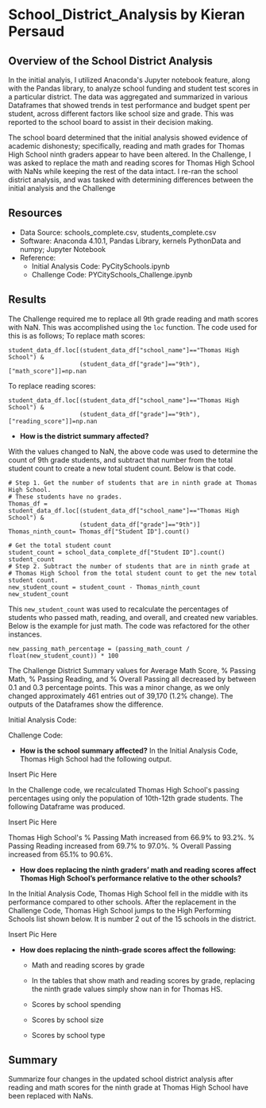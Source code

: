 # School_District_Analysis by Kieran Persaud

## Overview of the School District Analysis
In the initial analyis, I utilized Anaconda's Jupyter notebook feature, along with the Pandas library, to analyze school funding and student test scores in a particular district. The data was aggregated and summarized in various Dataframes that showed trends in test performance and budget spent per student, across different factors like school size and grade. This was reported to the school board to assist in their decision making.

The school board determined that the initial analysis showed evidence of academic dishonesty; specifically, reading and math grades for Thomas High School ninth graders appear to have been altered. In the Challenge, I was asked to replace the math and reading scores for Thomas High School with NaNs while keeping the rest of the data intact. I re-ran the school district analysis, and was tasked with determining differences between the initial analysis and the Challenge

## Resources
- Data Source: schools_complete.csv, students_complete.csv
- Software: Anaconda 4.10.1, Pandas Library, kernels PythonData and numpy; Jupyter Notebook
- Reference:
  - Initial Analysis Code: PyCitySchools.ipynb
  - Challenge Code: PYCitySchools_Challenge.ipynb

## Results
The Challenge required me to replace all 9th grade reading and math scores with NaN. This was accomplished using the ```loc``` function. The code used for this is as follows;
To replace math scores:
```
student_data_df.loc[(student_data_df["school_name"]=="Thomas High School") & 
                    (student_data_df["grade"]=="9th"),["math_score"]]=np.nan
```
To replace reading scores:
```
student_data_df.loc[(student_data_df["school_name"]=="Thomas High School") & 
                    (student_data_df["grade"]=="9th"),["reading_score"]]=np.nan
```
- **How is the district summary affected?**

With the values changed to NaN, the above code was used to determine the count of 9th grade students, and subtract that number from the total student count to create a new     total student count. Below is that code.
```
# Step 1. Get the number of students that are in ninth grade at Thomas High School.
# These students have no grades. 
Thomas_df = student_data_df.loc[(student_data_df["school_name"]=="Thomas High School") & 
                    (student_data_df["grade"]=="9th")]
Thomas_ninth_count= Thomas_df["Student ID"].count()

# Get the total student count 
student_count = school_data_complete_df["Student ID"].count()
student_count
# Step 2. Subtract the number of students that are in ninth grade at 
# Thomas High School from the total student count to get the new total student count.
new_student_count = student_count - Thomas_ninth_count
new_student_count
```
This ```new_student_count``` was used to recalculate the percentages of students who passed math, reading, and overall, and created new variables. Below is the example for just math. The code was refactored for the other instances.
```
new_passing_math_percentage = (passing_math_count / float(new_student_count)) * 100
```
The Challenge District Summary values for Average Math Score, % Passing Math, % Passing Reading, and % Overall Passing all decreased by between 0.1 and 0.3 percentage points. This was a minor change, as we only changed approximately 461 entries out of 39,170 (1.2% change). The outputs of the Dataframes show the difference.

Initial Analysis Code:


Challenge Code:



- **How is the school summary affected?**
In the Initial Analysis Code, Thomas High School had the following output.

Insert Pic Here

In the Challenge code, we recalculated Thomas High School's passing percentages using only the population of 10th-12th grade students. The following Dataframe was produced.

Insert Pic Here

Thomas High School's % Passing Math increased from 66.9% to 93.2%. % Passing Reading increased from 69.7% to 97.0%. % Overall Passing increased from 65.1% to 90.6%.

- **How does replacing the ninth graders’ math and reading scores affect Thomas High School’s performance relative to the other schools?**

In the Initial Analysis Code, Thomas High School fell in the middle with its performance compared to other schools. After the replacement in the Challenge Code, Thomas High School jumps to the High Performing Schools list shown below. It is number 2 out of the 15 schools in the district.

Insert Pic Here

- **How does replacing the ninth-grade scores affect the following:**
  - Math and reading scores by grade
   - In the tables that show math and reading scores by grade, replacing the ninth grade values simply show nan in for Thomas HS.
    
  - Scores by school spending
  - Scores by school size
  - Scores by school type

## Summary 
Summarize four changes in the updated school district analysis after reading and math scores for the ninth grade at Thomas High School have been replaced with NaNs.
